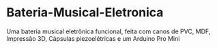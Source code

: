 # Bateria-Musical-Eletronica
Uma bateria musical eletrônica funcional, feita com canos de PVC, MDF, Impressão 3D, Cápsulas piezoelétricas e um Arduino Pro Mini


